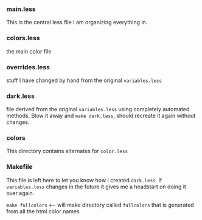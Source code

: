 ### main.less

This is the central less file I am organizing everything in.

### colors.less

the main color file

### overrides.less

stuff I have changed by hand from the original `variables.less`

### dark.less

file derived from the original `variables.less` using completely
automated methods.  Blow it away and `make dark.less`, should recreate it
again without changes.

### colors

This directory contains alternates for `color.less`

### Makefile

This file is left here to let you know how I created
`dark.less`.  If `variables.less` changes in the future it gives me a
headstart on doing it over again.

`make fullcolors`  <-- will make directory called `fullcolors` that is
generated from all the html color names
